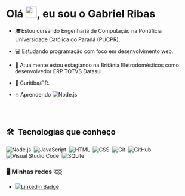 <h1 align="left">Olá <img src="https://raw.githubusercontent.com/kaueMarques/kaueMarques/master/hi.gif" width="30px">, eu sou o Gabriel Ribas</h1>

- 🎓Estou cursando Engenharia de Computação na Pontifícia Universidade Católica do Paraná (PUCPR).

- 💻 Estudando programação com foco em desenvolvimento web.

- 🔭 Atualmente estou estagiando na Britânia Eletrodomésticos como desenvolvedor ERP TOTVS Datasul.

- 📍  Curitiba/PR.

- 🔥  Aprendendo ![Node.js](https://img.shields.io/badge/-Node.js-05122A?style=flat&logo=node.js)&nbsp;

<br><br>

## 🛠 &nbsp;Tecnologias que conheço

![Node.js](https://img.shields.io/badge/-Node.js-05122A?style=flat&logo=node.js)&nbsp;
![JavaScript](https://img.shields.io/badge/-JavaScript-05122A?style=flat&logo=javascript)&nbsp;
![HTML](https://img.shields.io/badge/-HTML-05122A?style=flat&logo=HTML5)&nbsp;
![CSS](https://img.shields.io/badge/-CSS-05122A?style=flat&logo=CSS3&logoColor=1572B6)&nbsp;
![Git](https://img.shields.io/badge/-Git-05122A?style=flat&logo=git)&nbsp;
![GitHub](https://img.shields.io/badge/-GitHub-05122A?style=flat&logo=github)&nbsp;
![Visual Studio Code](https://img.shields.io/badge/-Visual%20Studio%20Code-05122A?style=flat&logo=visual-studio-code&logoColor=007ACC)&nbsp;
![SQLite](https://img.shields.io/badge/-SQLite-05122A?style=flat&logo=sqlite)&nbsp;

### 🖥 Minhas redes 👇🏼

- [![Linkedin Badge](https://img.shields.io/badge/-LinkedIn-blue?style=flat-square&logo=Linkedin&logoColor=white&link=https://www.linkedin.com/in/gabrielrbas/)](https://www.linkedin.com/in/gabrielrbas/)
